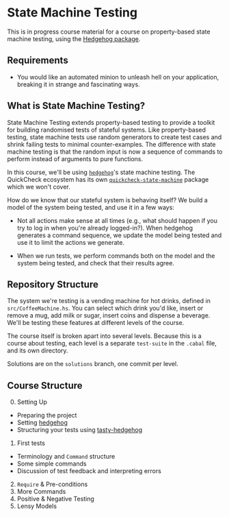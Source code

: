 # State Machine Testing

This is in progress course material for a course on property-based state machine
testing, using the [Hedgehog package](https://hackage.haskell.org/package/hedgehog).

## Requirements

- You would like an automated minion to unleash hell on your application,
  breaking it in strange and fascinating ways.

## What is State Machine Testing?

State Machine Testing extends property-based testing to provide a
toolkit for building randomised tests of stateful systems. Like
property-based testing, state machine tests use random generators to
create test cases and shrink failing tests to minimal
counter-examples. The difference with state machine testing is that
the random input is now a sequence of commands to perform instead of
arguments to pure functions.

In this course, we'll be using
[`hedgehog`](hackage.haskell.org/package/hedgehog)'s state machine
testing. The QuickCheck ecosystem has its own
[`quickcheck-state-machine`](https://hackage.haskell.org/package/quickcheck-state-machine)
package which we won't cover.

How do we know that our stateful system is behaving itself? We build a
model of the system being tested, and use it in a few ways:

* Not all actions make sense at all times (e.g., what should happen if
  you try to log in when you're already logged-in?). When hedgehog
  generates a command sequence, we update the model being tested and
  use it to limit the actions we generate.

* When we run tests, we perform commands both on the model and the
  system being tested, and check that their results agree.

## Repository Structure

The system we're testing is a vending machine for hot drinks, defined
in `src/CoffeeMachine.hs`. You can select which drink you'd like,
insert or remove a mug, add milk or sugar, insert coins and dispense a
beverage. We'll be testing these features at different levels of the
course.

The course itself is broken apart into several levels. Because this is
a course about testing, each level is a separate `test-suite` in the
`.cabal` file, and its own directory.

Solutions are on the `solutions` branch, one commit per level.

## Course Structure

0. Setting Up
  - Preparing the project
  - Setting [hedgehog](https://hackage.haskell.org/package/hedgehog)
  - Structuring your tests using [tasty-hedgehog](https://hackage.haskell.org/package/tasty-hedgehog)
1. First tests
  - Terminology and `Command` structure
  - Some simple commands
  - Discussion of test feedback and interpreting errors
2. `Require` & Pre-conditions
3. More Commands
4. Positive & Negative Testing
5. Lensy Models
